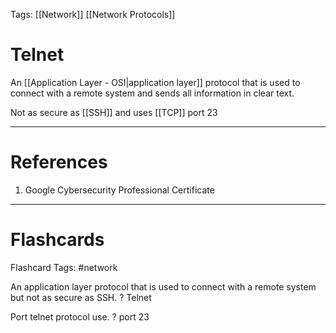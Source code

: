 Tags: [[Network]] [[Network Protocols]]
# Telnet

An [[Application Layer - OSI|application layer]] protocol that is used to connect with a remote system and sends all information in clear text.

Not as secure as [[SSH]] and uses [[TCP]] port 23

---
# References

1. Google Cybersecurity Professional Certificate

---
# Flashcards

Flashcard Tags: #network 

An application layer protocol that is used to connect with a remote system but not as secure as SSH.
?
Telnet
<!--SR:!2024-05-05,3,250-->

Port telnet protocol use.
?
port 23
<!--SR:!2024-05-03,1,230-->